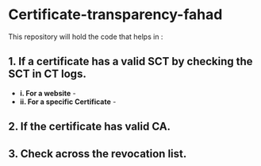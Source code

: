 # Certificate-transparency-fahad
This repository will hold the code that helps in :
## 1. If a certificate has a valid SCT by checking the SCT in CT logs.

- **i. For a website** - 
- **ii. For a specific Certificate** - 

## 2. If the certificate has valid CA.
## 3. Check across the revocation list.
